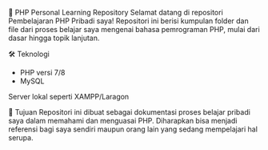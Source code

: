 📁 PHP Personal Learning Repository
Selamat datang di repositori Pembelajaran PHP Pribadi saya!
Repositori ini berisi kumpulan folder dan file dari proses belajar saya mengenai bahasa pemrograman PHP, mulai dari dasar hingga topik lanjutan.

🛠️ Teknologi
- PHP versi 7/8
- MySQL

Server lokal seperti XAMPP/Laragon

🎯 Tujuan
Repositori ini dibuat sebagai dokumentasi proses belajar pribadi saya dalam memahami dan menguasai PHP. Diharapkan bisa menjadi referensi bagi saya sendiri maupun orang lain yang sedang mempelajari hal serupa.